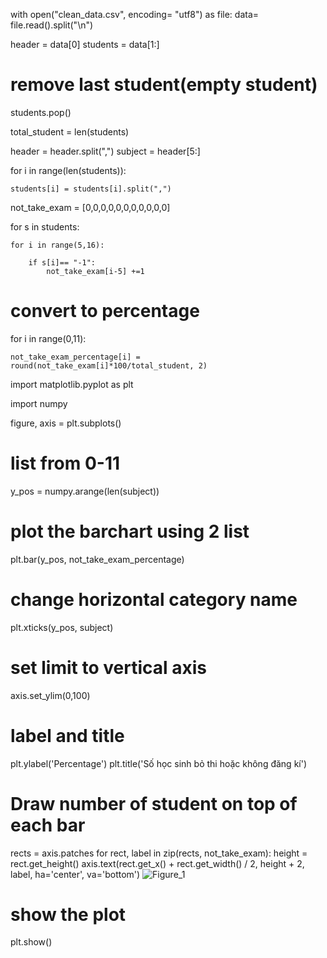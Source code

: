 with open("clean_data.csv", encoding= "utf8") as file:
	data= file.read().split("\n")

header = data[0]
students = data[1:]
# remove last student(empty student)
students.pop()

total_student = len(students)

header = header.split(",")
subject = header[5:]

for i in range(len(students)):

	students[i] = students[i].split(",")

not_take_exam = [0,0,0,0,0,0,0,0,0,0,0]

for s in students:

	for i in range(5,16):
	
		if s[i]== "-1":
			not_take_exam[i-5] +=1 
# convert to percentage
for i in range(0,11):

	not_take_exam_percentage[i] = round(not_take_exam[i]*100/total_student, 2)

import matplotlib.pyplot as plt

import numpy 

figure, axis = plt.subplots()

# list from 0-11
y_pos = numpy.arange(len(subject))

# plot the barchart using 2 list
plt.bar(y_pos, not_take_exam_percentage)

# change horizontal category name
plt.xticks(y_pos, subject)

# set limit to vertical axis
axis.set_ylim(0,100)

# label and title
plt.ylabel('Percentage')
plt.title('Số học sinh bỏ thi hoặc không đăng kí')

# Draw number of student on top of each bar
rects = axis.patches
for rect, label in zip(rects, not_take_exam):
    height = rect.get_height()
    axis.text(rect.get_x() + rect.get_width() / 2, height + 2, label, ha='center', va='bottom')
![Figure_1](https://github.com/IamQuangg/Python/assets/128073066/4d62feee-bee4-4f37-ac2c-b2ee832afb59)

# show the plot
plt.show()
